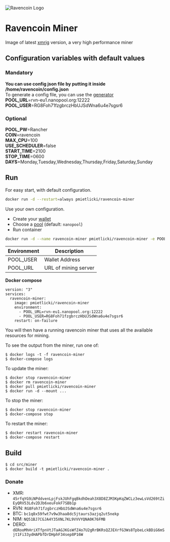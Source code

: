 ![Ravencoin Logo](https://ravencoin.org/assets/img/media/logo-wide-sm.png)

# Ravencoin Miner

Image of latest [xmrig](https://github.com/xmrig/xmrig) version, a very high performance miner

## Configuration variables with default values

### Mandatory
**You can use config json file by putting it inside /home/ravencoin/config.json**\
To generate a config file, you can use the [generator](https://config.xmrig.com/)\
**POOL_URL**=rvn-eu1.nanopool.org:12222\
**POOL_USER**=RG8Foh71fzgbrczHbUJSdWna6u4e7sgsr6

### Optional
**POOL_PW**=Rancher\
**COIN**=ravencoin\
**MAX_CPU**=100\
**USE_SCHEDULER**=false\
**START_TIME**=2100\
**STOP_TIME**=0600\
**DAYS**=Monday,Tuesday,Wednesday,Thursday,Friday,Saturday,Sunday

## Run

For easy start, with default configuration.

```sh
docker run -d --restart=always pmietlicki/ravencoin-miner
```

Use your own configuration.

- Create your [wallet](https://ravencoin.org/wallet/)
- Choose a [pool](https://ravencoin.org/pools/) (default: `nanopool`)
- Run container

```sh
docker run -d --name ravencoin-miner pmietlicki/ravencoin-miner -e POOL_URL=rvn-eu1.nanopool.org:12222 -e POOL_USER=RG8Foh71fzgbrczHbUJSdWna6u4e7sgsr6
```

|Environment       |     Description      |
|------------------|----------------------|
|POOL_USER         | Wallet Address       |
|POOL_URL          | URL of mining server |

**Docker compose**

    version: "3"
    services:
      ravencoin-miner:
        image: pmietlicki/ravencoin-miner
        environment:
          - POOL_URL=rvn-eu1.nanopool.org:12222
          - POOL_USER=RG8Foh71fzgbrczHbUJSdWna6u4e7sgsr6
        restart: on-failure

You will then have a running ravencoin miner that uses all the available resources for mining.

To see the output from the miner, run one of:

    $ docker logs -t -f ravencoin-miner
    $ docker-compose logs

To update the miner:

    $ docker stop ravencoin-miner
    $ docker rm ravencoin-miner
    $ docker pull pmietlicki/ravencoin-miner
    $ docker run -d --mount ...

To stop the miner:

    $ docker stop ravencoin-miner
    $ docker-compose stop

To restart the miner:

    $ docker restart ravencoin-miner
    $ docker-compose restart

## Build

    $ cd src/miner
    $ docker build -t pmietlicki/ravencoin-miner .

### Donate

- XMR: `45rfqYG9iNPddvenLpjFskJUhFgqBkdhDeah3X8D8ZJM3KpKqZWCLz3ewLsVd269tZiEyQRV53Ldv2DJb6xeuFokF7SBb1p`
- RVN: `RG8Foh71fzgbrczHbUJSdWna6u4e7sgsr6`
- BTC: `bc1q8x59fwt7v9w3haa8dc5jtaurs3azjq2ut5nekp`
- NIM: `NQ51BJ7CGJA4Y35XNL7KL9VVVYQNA0K76FMB`
- DERO: `dERooMhHriXTfpnVtJTaAGJKGsWfZ4o7U2gRrBKRsQZJEXrfG3Ws8TpbeLckBDiG6mSjt1Fi33ydHAPbfDrDHphF34sep8P16W`
